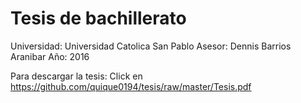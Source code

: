 # Tesis de bachillerato

Universidad: Universidad Catolica San Pablo
Asesor: Dennis Barrios Aranibar
Año: 2016

Para descargar la tesis: Click en https://github.com/quique0194/tesis/raw/master/Tesis.pdf

